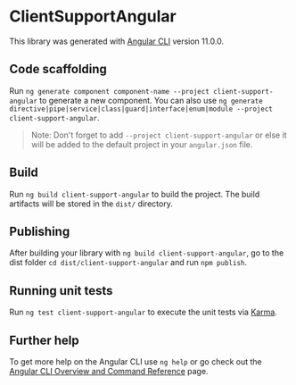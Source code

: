 # ClientSupportAngular

This library was generated with [Angular CLI](https://github.com/angular/angular-cli) version 11.0.0.

## Code scaffolding

Run `ng generate component component-name --project client-support-angular` to generate a new component. You can also use `ng generate directive|pipe|service|class|guard|interface|enum|module --project client-support-angular`.
> Note: Don't forget to add `--project client-support-angular` or else it will be added to the default project in your `angular.json` file. 

## Build

Run `ng build client-support-angular` to build the project. The build artifacts will be stored in the `dist/` directory.

## Publishing

After building your library with `ng build client-support-angular`, go to the dist folder `cd dist/client-support-angular` and run `npm publish`.

## Running unit tests

Run `ng test client-support-angular` to execute the unit tests via [Karma](https://karma-runner.github.io).

## Further help

To get more help on the Angular CLI use `ng help` or go check out the [Angular CLI Overview and Command Reference](https://angular.io/cli) page.
